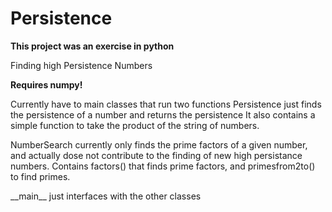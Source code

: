 # Persistence
**This project was an exercise in python**

Finding high Persistence Numbers

**Requires numpy!**


Currently have to main classes that run two functions
Persistence just finds the persistence of a number and returns the persistence
  It also contains a simple function to take the product of the string of numbers.

NumberSearch currently only finds the prime factors of a given number, and actually dose not contribute to the finding of new high persistance numbers.
  Contains factors() that finds prime factors, and primesfrom2to() to find primes.
  
\_\_main__ just interfaces with the other classes
